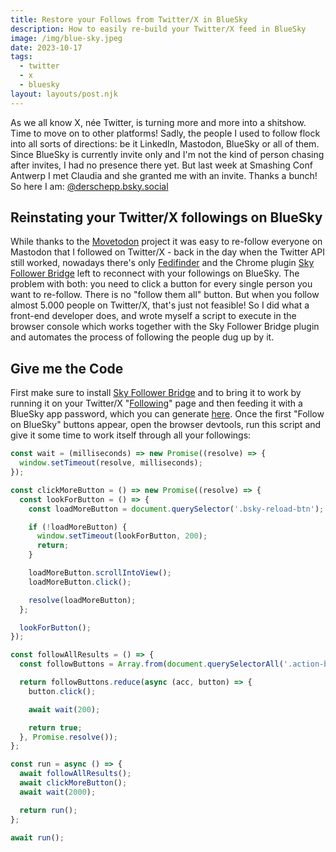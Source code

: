 ```yaml
---
title: Restore your Follows from Twitter/X in BlueSky
description: How to easily re-build your Twitter/X feed in BlueSky
image: /img/blue-sky.jpeg
date: 2023-10-17
tags:
  - twitter
  - x
  - bluesky
layout: layouts/post.njk
---
```

As we all know X, née Twitter, is turning more and more into a shitshow. Time to move on to other platforms! Sadly, the people I used to follow flock into all sorts of directions: be it LinkedIn, Mastodon, BlueSky or all of them. Since BlueSky is currently invite only and I'm not the kind of person chasing after invites, I had no presence there yet. But last week at Smashing Conf Antwerp I met Claudia and she granted me with an invite. Thanks a bunch! So here I am: [@derschepp.bsky.social](https://bsky.app/profile/derschepp.bsky.social)

## Reinstating your Twitter/X followings on BlueSky

While thanks to the [Movetodon](https://www.movetodon.org/) project it was easy to re-follow everyone on Mastodon that I followed on Twitter/X - back in the day when the Twitter API still worked, nowadays there's only [Fedifinder](https://fedifinder.glitch.me/) and the Chrome plugin [Sky Follower Bridge](https://chrome.google.com/webstore/detail/sky-follower-bridge/behhbpbpmailcnfbjagknjngnfdojpko) left to reconnect with your followings on BlueSky. The problem with both: you need to click a button for every single person you want to re-follow. There is no "follow them all" button.  But when you follow almost 5.000 people on Twitter/X, that's just not feasible! So I did what a front-end developer does, and wrote myself a script to execute in the browser console which works together with the Sky Follower Bridge plugin and automates the process of following the people dug up by it.

## Give me the Code

First make sure to install [Sky Follower Bridge](https://chrome.google.com/webstore/detail/sky-follower-bridge/behhbpbpmailcnfbjagknjngnfdojpko) and to bring it to work by running it on your Twitter/X "[Following](https://twitter.com/following)" page and then feeding it with a BlueSky app password, which you can generate [here](https://bsky.app/settings/app-passwords). Once the first "Follow on BlueSky" buttons appear, open the browser devtools, run this script and give it some time to work itself through all your followings:

```js
const wait = (milliseconds) => new Promise((resolve) => {
  window.setTimeout(resolve, milliseconds);
});

const clickMoreButton = () => new Promise((resolve) => {
  const lookForButton = () => {
    const loadMoreButton = document.querySelector('.bsky-reload-btn');

    if (!loadMoreButton) {
      window.setTimeout(lookForButton, 200);
      return;
    }

    loadMoreButton.scrollIntoView();
    loadMoreButton.click();

    resolve(loadMoreButton);
  };

  lookForButton();
});

const followAllResults = () => {
  const followButtons = Array.from(document.querySelectorAll('.action-button:not(.action-button__being)'));

  return followButtons.reduce(async (acc, button) => {
    button.click();

    await wait(200);

    return true;
  }, Promise.resolve());
};

const run = async () => {
  await followAllResults();
  await clickMoreButton();
  await wait(2000);

  return run();
};

await run();
```
